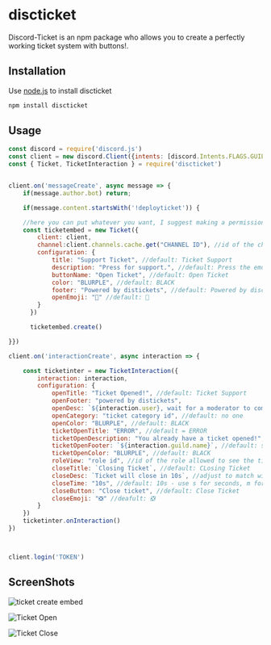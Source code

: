 # discticket

Discord-Ticket is an npm package who allows you to create a perfectly working ticket system with buttons!.

## Installation

Use [node.js](https://nodejs.org/it/download/) to install discticket

```bash
npm install discticket
```

## Usage

```javascript
const discord = require('discord.js')
const client = new discord.Client({intents: [discord.Intents.FLAGS.GUILDS, discord.Intents.FLAGS.GUILD_MESSAGES]});
const { Ticket, TicketInteraction } = require('discticket')


client.on('messageCreate', async message => {
    if(message.author.bot) return;    

    if(message.content.startsWith('!deployticket')) {

    //here you can put whatever you want, I suggest making a permission filter
    const ticketembed = new Ticket({
        client: client,
        channel:client.channels.cache.get("CHANNEL ID"), //id of the channel where the ticket create embed should get sent
        configuration: {
            title: "Support Ticket", //default: Ticket Support
            description: "Press for support.", //default: Press the emoji to open a ticket
            buttonName: "Open Ticket", //default: Open Ticket
            color: "BLURPLE", //default: BLACK
            footer: "Powered by distickets", //default: Powered by discord-ticket
            openEmoji: "📖" //default: 📖
        }
      })

      ticketembed.create()

}})

client.on('interactionCreate', async interaction => {

    const ticketinter = new TicketInteraction({
        interaction: interaction,
        configuration: {
            openTitle: "Ticket Opened!", //default: Ticket Support
            openFooter: "powered by distickets",
            openDesc: `${interaction.user}, wait for a moderator to come!`, //default: Wait for a staffer
            openCategory: "ticket category id", //default: no one
            openColor: "BLURPLE", //default: BLACK
            ticketOpenTitle: "ERROR", //default = ERROR
            ticketOpenDescription: "You already have a ticket opened!", //default: You already have a ticket opened!
            ticketOpenFooter: `${interaction.guild.name}`, //default: server's name
            ticketOpenColor: "BLURPLE", //default: BLACK
            roleView: "role id", //id of the role allowed to see the tickets. 
            closeTitle: `Closing Ticket`, //default: CLosing Ticket
            closeDesc: `Ticket will close in 10s`, //adjust to match with closeTime
            closeTime: "10s", //default: 10s - use s for seconds, m for minutes, d for days
            closeButton: "Close ticket", //default: Close Ticket
            closeEmoji: "❎" //deafult: ❎ 
        }
    })
    ticketinter.onInteraction()
})



client.login('TOKEN')


```

## ScreenShots
![ticket create embed](https://cdn.discordapp.com/attachments/873616872061435986/876796336203243541/unknown.png)

![Ticket Open](https://cdn.discordapp.com/attachments/876796417878941786/876796447662698547/unknown.png)

![Ticket Close](https://cdn.discordapp.com/attachments/873616872061435986/876796661563797524/unknown.png)

